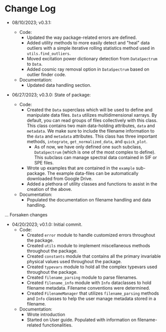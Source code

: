 # Change Log

- 08/10/2023; v0.3.1:
  - Code:
    - Updated the way package-related errors are defined.
    - Added utility methods to more easily detect and "heal" data outliers with a simple iterative
      rolling statistics method used in `utils.find_outliers`.
    - Moved excitation power dictionary detection from `DataSpectrum` to `Data`.
    - Added cosmic ray removal option in `DataSpectrum` based on outlier finder code.
  - Documentation:
    - Updated data handling section.

- 06/27/2023; v0.3.0:
  State of package:
  - Code:
    - Created the `Data` superclass which will be used to define and manipulate data files.
      `Data` utilizes multidimensional xarrays. By default, you can read groups of files collectively with this class.
      This class contains two main data-holding attributes, `data` and `metadata`. We make sure to include the 
      filename information to the `data` and `metadata` attributes. 
      This class has three important methods, `integrate`, `get_normalized_data`, and `quick_plot`.
      - As of now, we have only defined one such subclass, `DataSpectrum` (which is one of the most complex to define).
        This subclass can manage spectral data contained in SIF or SPE files.
    - Wrote up examples that are contained in the `example` sub-package.
      The example data-files can be automatically downloaded from Google Drive.
    - Added a plethora of utility classes and functions to assist in the creation of the above.
  - Documentation:
    - Populated the documentation on filename handling and data handling.

... Forsaken changes

- 04/20/2023; v0.1.0: Initial commit.
  - Code:
    - Created `error` module to handle customized errors throughout the package.
    - Created `utils` module to implement miscellaneous methods throughout the package.
    - Created `constants` module that contains all the primary invariable physical values used throughout the package.
    - Created `typevars` module to hold all the complex typevars used throughout the package.
    - Created `filename_parsing` module to parse filenames.
    - Created `filename_info` module with `Info` dataclasses to hold filename metadata. Filename conventions were 
      determined. 
    - Created `FilenameManager` that utilizes `filename_parsing` methods and `Info` classes to help the user manage 
      metadata stored in a filename. 
  - Documentation:
    - Wrote introduction
    - Started on User guide. Populated with information on filename-related functionalities.

